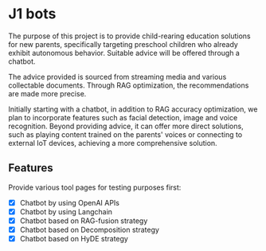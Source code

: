 # J1 bots

The purpose of this project is to provide child-rearing education solutions for new parents, specifically targeting preschool children who already exhibit autonomous behavior. Suitable advice will be offered through a chatbot.

The advice provided is sourced from streaming media and various collectable documents. Through RAG optimization, the recommendations are made more precise.

Initially starting with a chatbot, in addition to RAG accuracy optimization, we plan to incorporate features such as facial detection, image and voice recognition. Beyond providing advice, it can offer more direct solutions, such as playing content trained on the parents' voices or connecting to external IoT devices, achieving a more comprehensive solution.

## Features

Provide various tool pages for testing purposes first:

- [x] Chatbot by using OpenAI APIs
- [x] Chatbot by using Langchain
- [x] Chatbot based on RAG-fusion strategy
- [x] Chatbot based on Decomposition strategy
- [x] Chatbot based on HyDE strategy
